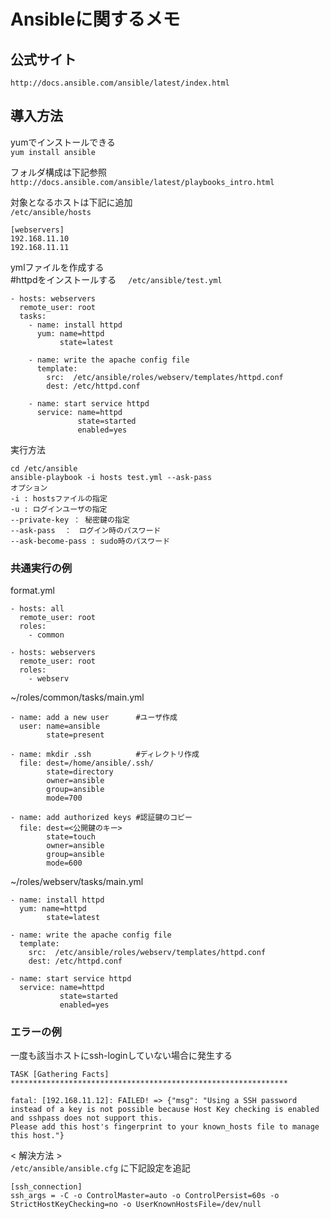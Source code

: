 # Ansibleに関するメモ
## 公式サイト
`http://docs.ansible.com/ansible/latest/index.html`

## 導入方法
yumでインストールできる  
`yum install ansible`

フォルダ構成は下記参照  
`http://docs.ansible.com/ansible/latest/playbooks_intro.html`

対象となるホストは下記に追加  
`/etc/ansible/hosts`  
```
[webservers]
192.168.11.10
192.168.11.11
```

ymlファイルを作成する  
#httpdをインストールする  
` /etc/ansible/test.yml`
```
- hosts: webservers
  remote_user: root
  tasks:
    - name: install httpd
      yum: name=httpd
           state=latest

    - name: write the apache config file
      template:
        src:  /etc/ansible/roles/webserv/templates/httpd.conf
        dest: /etc/httpd.conf

    - name: start service httpd
      service: name=httpd
               state=started
               enabled=yes
```

実行方法  
```
cd /etc/ansible
ansible-playbook -i hosts test.yml --ask-pass
オプション
-i : hostsファイルの指定
-u : ログインユーザの指定
--private-key ： 秘密鍵の指定
--ask-pass  ：　ログイン時のパスワード
--ask-become-pass : sudo時のパスワード
```

### 共通実行の例
format.yml
```
- hosts: all
  remote_user: root
  roles:
    - common

- hosts: webservers
  remote_user: root
  roles:
    - webserv
```

~/roles/common/tasks/main.yml
```
- name: add a new user      #ユーザ作成
  user: name=ansible
        state=present

- name: mkdir .ssh          #ディレクトリ作成
  file: dest=/home/ansible/.ssh/
        state=directory
        owner=ansible
        group=ansible
        mode=700

- name: add authorized keys #認証鍵のコピー
  file: dest=<公開鍵のキー>
        state=touch
        owner=ansible
        group=ansible
        mode=600
```

~/roles/webserv/tasks/main.yml
```
- name: install httpd
  yum: name=httpd
        state=latest

- name: write the apache config file
  template:
    src:  /etc/ansible/roles/webserv/templates/httpd.conf
    dest: /etc/httpd.conf

- name: start service httpd
  service: name=httpd
           state=started
           enabled=yes
```

### エラーの例
一度も該当ホストにssh-loginしていない場合に発生する
```
TASK [Gathering Facts] **************************************************************

fatal: [192.168.11.12]: FAILED! => {"msg": "Using a SSH password instead of a key is not possible because Host Key checking is enabled and sshpass does not support this. 
Please add this host's fingerprint to your known_hosts file to manage this host."}
```
< 解決方法 >  
`/etc/ansible/ansible.cfg` に下記設定を追記
```
[ssh_connection]
ssh_args = -C -o ControlMaster=auto -o ControlPersist=60s -o StrictHostKeyChecking=no -o UserKnownHostsFile=/dev/null
```

